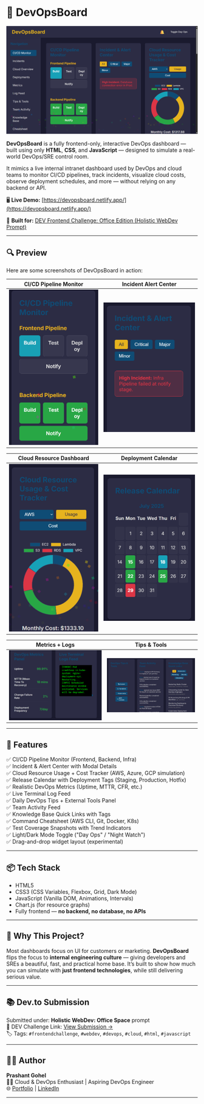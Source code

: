 # 🚀 DevOpsBoard

![DevOpsBoard Banner](screenshots/01.png)

**DevOpsBoard** is a fully frontend-only, interactive DevOps dashboard — built using only **HTML**, **CSS**, and **JavaScript** — designed to simulate a real-world DevOps/SRE control room.

It mimics a live internal intranet dashboard used by DevOps and cloud teams to monitor CI/CD pipelines, track incidents, visualize cloud costs, observe deployment schedules, and more — without relying on any backend or API.

🖥️ **Live Demo:** [https://devopsboard.netlify.app/](https://devopsboard.netlify.app/)

🎯 **Built for:** [DEV Frontend Challenge: Office Edition (Holistic WebDev Prompt)](https://dev.to/devteam/announcing-our-frontend-challenge-office-edition-2c9m)

---

## 🔍 Preview

Here are some screenshots of DevOpsBoard in action:

| CI/CD Pipeline Monitor | Incident Alert Center |
|------------------------|------------------------|
| ![screenshot1](screenshots/03.png) | ![screenshot2](screenshots/04.png) |

| Cloud Resource Dashboard | Deployment Calendar |
|--------------------------|----------------------|
| ![screenshot3](screenshots/05.png) | ![screenshot4](screenshots/06.png) |

| Metrics + Logs | Tips & Tools |
|----------------|---------------|
| ![screenshot5](screenshots/07.png) | ![screenshot6](screenshots/08.png) |

---

## 🧠 Features

✅ CI/CD Pipeline Monitor (Frontend, Backend, Infra)  
✅ Incident & Alert Center with Modal Details  
✅ Cloud Resource Usage + Cost Tracker (AWS, Azure, GCP simulation)  
✅ Release Calendar with Deployment Tags (Staging, Production, Hotfix)  
✅ Realistic DevOps Metrics (Uptime, MTTR, CFR, etc.)  
✅ Live Terminal Log Feed  
✅ Daily DevOps Tips + External Tools Panel  
✅ Team Activity Feed  
✅ Knowledge Base Quick Links with Tags  
✅ Command Cheatsheet (AWS CLI, Git, Docker, K8s)  
✅ Test Coverage Snapshots with Trend Indicators  
✅ Light/Dark Mode Toggle ("Day Ops" / "Night Watch")  
✅ Drag-and-drop widget layout (experimental)

---

## 📦 Tech Stack

- HTML5
- CSS3 (CSS Variables, Flexbox, Grid, Dark Mode)
- JavaScript (Vanilla DOM, Animations, Intervals)
- Chart.js (for resource graphs)
- Fully frontend — **no backend, no database, no APIs**

---

## 🎯 Why This Project?

Most dashboards focus on UI for customers or marketing. **DevOpsBoard** flips the focus to **internal engineering culture** — giving developers and SREs a beautiful, fast, and practical home base. It’s built to show how much you can simulate with **just frontend technologies**, while still delivering serious value.

---

## 📚 Dev.to Submission

Submitted under: **Holistic WebDev: Office Space** prompt  
🔗 DEV Challenge Link: [View Submission →](https://dev.to/devteam/announcing-our-frontend-challenge-office-edition-2c9m)  
🏷️ Tags: `#frontendchallenge`, `#webdev`, `#devops`, `#cloud`, `#html`, `#javascript`

---

## 🙋‍♂️ Author

**Prashant Gohel**  
👨‍💻 Cloud & DevOps Enthusiast | Aspiring DevOps Engineer  
🌐 [Portfolio](https://devopsboard.netlify.app/) | [LinkedIn](www.linkedin.com/in/prashantgohel1706)

---